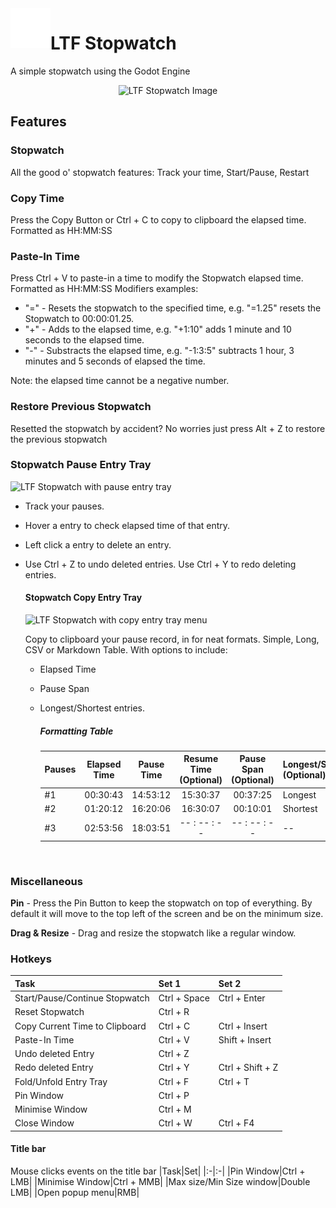 <img align="left" width="64" height="64" src="https://github.com/LiteFeather1/ltf-stopwatch/blob/main/assets/icons/icon_white.svg" alt="LTF Stopwatch icon">

# LTF Stopwatch

A simple stopwatch using the Godot Engine

<p align="center">
    <img src="https://github.com/LiteFeather1/ltf-stopwatch/assets/102820899/74bf5566-c7af-4241-809d-4b3d80bb3fb6" alt="LTF  Stopwatch Image" width="384"/>
</p>

## Features
### Stopwatch
All the good o' stopwatch features: Track your time, Start/Pause, Restart

### Copy Time
Press the Copy Button or Ctrl + C to copy to clipboard the elapsed time. Formatted as HH:MM:SS

### Paste-In Time
Press Ctrl + V to paste-in a time to modify the Stopwatch elapsed time. Formatted as HH:MM:SS Modifiers examples:
 - "=" - Resets the stopwatch to the specified time, e.g. "=1.25" resets the Stopwatch to 00:00:01.25.
 - "+" - Adds to the elapsed time, e.g. "+1:10" adds 1 minute and 10 seconds to the elapsed time.
 - "-" - Substracts the elapsed time, e.g. "-1:3:5" subtracts 1 hour, 3 minutes and 5 seconds of elapsed the time.

Note: the elapsed time cannot be a negative number.

### Restore Previous Stopwatch
Resetted the stopwatch by accident? No worries just press Alt + Z to restore the previous stopwatch

### Stopwatch Pause Entry Tray
   <img src="https://github.com/LiteFeather1/ltf-stopwatch/assets/102820899/96ed1ad2-8418-4780-8502-4a5e7ba51a1f" alt="LTF Stopwatch with pause entry tray " Width="256"/>

- Track your pauses.
- Hover a entry to check elapsed time of that entry.
- Left click a entry to delete an entry.
- Use Ctrl + Z to undo deleted entries. Use Ctrl + Y to redo deleting entries.
    #### Stopwatch Copy Entry Tray
  <img src="https://github.com/LiteFeather1/ltf-stopwatch/assets/102820899/9a498166-9a65-43f0-b7ad-7cb438ad6423" alt="LTF Stopwatch with copy entry tray menu" Width="256"/>
  
  Copy to clipboard your pause record, in for neat formats. Simple, Long, CSV or Markdown Table.
  With options to include:
  - Elapsed Time
  - Pause Span
  - Longest/Shortest entries.
 
       ##### Formatting Table
    |Pauses|Elapsed Time|Pause Time|Resume Time<br>(Optional)|Pause Span<br>(Optional)|Longest/Shortest<br>(Optional)|
    |:-|:-:|:-:|:-:|:-:|:-|
    |#1|00:30:43|14:53:12|15:30:37|00:37:25|Longest|
    |#2|01:20:12|16:20:06|16:30:07|00:10:01|Shortest|
    |#3|02:53:56|18:03:51| -- : -- : -- | -- : -- : -- |--|
    <br>

### Miscellaneous

__Pin__ - Press the Pin Button to keep the stopwatch on top of everything. By default it will move to the top left of the screen and be on the minimum size.

__Drag & Resize__ - Drag and resize the stopwatch like a regular window.

### Hotkeys
|Task|Set 1| Set 2|
|:-|:-|:-|
|Start/Pause/Continue Stopwatch|Ctrl + Space |Ctrl + Enter|
|Reset Stopwatch|Ctrl + R||
|Copy Current Time to Clipboard|Ctrl + C|Ctrl + Insert|
|Paste-In Time|Ctrl + V|Shift + Insert|
|Undo deleted Entry|Ctrl + Z||
|Redo deleted Entry|Ctrl + Y|Ctrl + Shift + Z|
|Fold/Unfold Entry Tray|Ctrl + F|Ctrl + T|
|Pin Window|Ctrl + P||
|Minimise Window|Ctrl + M||
|Close Window|Ctrl + W|Ctrl + F4|

#### Title bar
Mouse clicks events on the title bar
|Task|Set|
|:-|:-|
|Pin Window|Ctrl + LMB|
|Minimise Window|Ctrl + MMB|
|Max size/Min Size window|Double LMB|
|Open popup menu|RMB|
